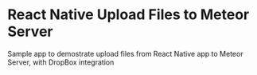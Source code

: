 # React Native Upload Files to Meteor Server
Sample app to demostrate upload files from React Native app to Meteor Server, with DropBox integration
